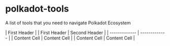 # polkadot-tools
A list of tools that you need to navigate Polkadot Ecosystem

| First Header  |
| First Header  | Second Header |
| ------------- | ------------- |
| Content Cell  | Content Cell  |
| Content Cell  | Content Cell  |

